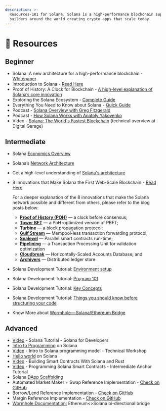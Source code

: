 ```yaml
---
description: >-
  Resources-101 for Solana. Solana is a high-performance blockchain supporting
  builders around the world creating crypto apps that scale today.
---
```


# 👀 Resources

## Beginner

* Solana: A new architecture for a high-performance blockchain - [Whitepaper](https://solana.com/solana-whitepaper.pdf)
* Introduction to Solana - [Read Here](https://docs.solana.com/introduction)
* Proof of History: A Clock for Blockchain - [A high-level explanation of Solana’s core innovation](https://solana.com/news/proof-of-history--a-clock-for-blockchain/)
* Exploring the Solana Ecosystem - [Complete Guide](https://research.thetie.io/solana-ecosystem/)
* Everything You Need to Know about Solana - [Quick Guide](https://www.securities.io/investing-in-solana-sol-everything-you-need-to-know/)
* Podcast - [Solana Overview with Greg Fitzgerald](https://podcast.solana.com/episodes/what-is-solana)
* Podcast - [How Solana Works with Anatoly Yakovenko](https://podcast.solana.com/episodes/how-does-solana-work)
* Video - [Solana: The World's Fastest Blockchain](https://youtu.be/fwf5g_6uRuA) \(technical overview at Digital Garage\)

## Intermediate

* Solana [Economics Overview](https://docs.solana.com/economics_overview)
* Solana’s [Network Architecture](https://medium.com/solana-labs/solanas-network-architecture-8e913e1d5a40)
* Get a high-level understanding of [Solana's architecture](https://docs.solana.com/cluster/overview)
* 8 Innovations that Make Solana the First Web-Scale Blockchain - [Read Here](https://medium.com/solana-labs/7-innovations-that-make-solana-the-first-web-scale-blockchain-ddc50b1defda)

  For a deeper explanation of the 8 innovations that make the Solana network possible and different from others, please refer to the blog posts below:

  * [**Proof of History \(POH\)**](https://medium.com/solana-labs/proof-of-history-a-clock-for-blockchain-cf47a61a9274?source=post_page---------------------------) — a clock before consensus;
  * [**Tower BFT**](https://medium.com/solana-labs/tower-bft-solanas-high-performance-implementation-of-pbft-464725911e79?source=post_page---------------------------) — a PoH-optimized version of PBFT;
  * [**Turbine**](https://medium.com/solana-labs/turbine-solanas-block-propagation-protocol-solves-the-scalability-trilemma-2ddba46a51db?source=post_page---------------------------) — a block propagation protocol;
  * [**Gulf Stream**](https://medium.com/solana-labs/gulf-stream-solanas-mempool-less-transaction-forwarding-protocol-d342e72186ad?source=post_page---------------------------) — Mempool-less transaction forwarding protocol;
  * [**Sealevel**](https://medium.com/solana-labs/sealevel-parallel-processing-thousands-of-smart-contracts-d814b378192) — Parallel smart contracts run-time;
  * [**Pipelining**](https://medium.com/solana-labs/pipelining-in-solana-the-transaction-processing-unit-2bb01dbd2d8f) — a Transaction Processing Unit for validation optimization
  * [**Cloudbreak**](https://medium.com/solana-labs/cloudbreak-solanas-horizontally-scaled-state-architecture-9a86679dcbb1?source=post_page---------------------------) — Horizontally-Scaled Accounts Database; and
  * [**Archivers**](https://solana.com/archivers/) — Distributed ledger store

* Solana Development Tutorial: [Environment setup](https://solongwallet.medium.com/solana-development-tutorial-environment-setup-2649cb81305)
* Solana Development Tutorial: [Program 101](https://solongwallet.medium.com/solana-development-tutorial-program-101-2b168bffd541)
* Solana Development Tutorial: [Key Concepts](https://solongwallet.medium.com/solana-development-tutorial-key-concepts-62b6d9077bb9)
* Solana Development Tutorial: [Things you should know before structuring your code](https://solongwallet.medium.com/solana-development-tutorial-things-you-should-know-before-structuring-your-code-807f0e2ee43)
* Know More about [Wormhole — Solana/Ethereum Bridge](https://solana.com/wormhole)

## Advanced

* [Video](https://www.youtube.com/watch?v=qNIhClYDjR8) - Solana Tutorial - Solana for Developers
* [Intro to Programming](https://paulx.dev/blog/2021/01/14/programming-on-solana-an-introduction/) on Solana
* [Video](https://youtu.be/7Iitv5tMOMY) - Intro to Solana programming model - Technical Workshop
* [Hello world](https://github.com/solana-labs/example-helloworld) on Solana
* [Video](https://youtu.be/gA7hFdq2h9Q) - Building Smart Contracts With Solana and Rust
* [Video](https://youtu.be/i6Ycr5nhjH8) - Programming Solana Smart Contracts - Intermediate Anchor Tutorial
* Solana [DApp Scaffolding](https://github.com/solana-labs/dapp-scaffold)
* Automated Market Maker + Swap Reference Implementation - [Check on GitHub](https://github.com/solana-labs/oyster-swap)
* Borrow/Lend Reference Implementation - [Check on GitHub](https://github.com/solana-labs/oyster-lending)
* Margin Reference Implementation - [Check on GitHub](https://github.com/solana-labs/oyster-margin)
* [Wormhole Documentation:](https://github.com/certusone/wormhole) Ethereum&lt;&gt;Solana bi-directional bridge

